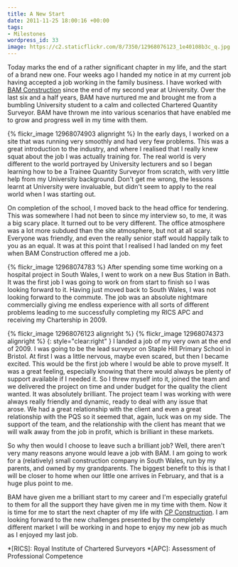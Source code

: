 ```yaml
---
title: A New Start
date: 2011-11-25 18:00:16 +00:00
tags:
- Milestones
wordpress_id: 33
image: https://c2.staticflickr.com/8/7350/12968076123_1e40108b3c_q.jpg
---
```


Today marks the end of a rather significant chapter in my life, and the start of a brand new one. 
Four weeks ago I handed my notice in at my current job having accepted a job working in the family 
business. I have worked with [BAM Construction][bam] since the end of my second year at University. 
Over the last six and a half years, BAM have nurtured me and brought me from a bumbling University 
student to a calm and collected Chartered Quantity Surveyor. BAM have thrown me into various 
scenarios that have enabled me to grow and progress well in my time with them.

{% flickr_image 12968074903 alignright %}
In the early days, I worked on a site that was running very smoothly and had very few problems. This
was a great introduction to the industry, and where I realised that I really knew squat about the
job I was actually training for. The real world is very different to the world portrayed by
University lecturers and so I began learning how to be a Trainee Quantity Surveyor from scratch,
with very little help from my University background. Don't get me wrong, the lessons learnt at
University were invaluable, but didn't seem to apply to the real world when I was starting out.

On completion of the school, I moved back to the head office for tendering. This was somewhere I 
had not been to since my interview so, to me, it was a big scary place. It turned out to be very 
different. The office atmosphere was a lot more subdued than the site atmosphere, but not at all 
scary. Everyone was friendly, and even the really senior staff would happily talk to you as an 
equal. It was at this point that I realised I had landed on my feet when BAM Construction offered 
me a job.

{% flickr_image 12968074783 %}
After spending some time working on a hospital project in South Wales, I went to work on a new Bus
Station in Bath. It was the first job I was going to work on from start to finish so I was looking
forward to it. Having just moved back to South Wales, I was not looking forward to the commute. The
job was an absolute nightmare commercially giving me endless experience with all sorts of different
problems leading to me successfully completing my RICS APC and receiving my Chartership in 2009.

{% flickr_image 12968076123 alignright %}
{% flickr_image 12968074373 alignright %}
{: style="clear:right" }
I landed a job of my very own at the end of 2009. I was going to be the lead surveyor on Staple Hill
Primary School in Bristol. At first I was a little nervous, maybe even scared, but then I became
excited. This would be the first job where I would be able to prove myself. It was a great feeling,
especially knowing that there would always be plenty of support available if I needed it. So I threw
myself into it, joined the team and we delivered the project on time and under budget for the
quality the client wanted. It was absolutely brilliant. The project team I was working with were
always really friendly and dynamic, ready to deal with any issue that arose. We had a great
relationship with the client and even a great relationship with the PQS so it seemed that, again,
luck was on my side. The support of the team, and the relationship with the client has meant that we
will walk away from the job in profit, which is brilliant in these markets.

So why then would I choose to leave such a brilliant job? Well, there aren't very many reasons
anyone would leave a job with BAM. I am going to work for a (relatively) small construction company
in South Wales, run by my parents, and owned by my grandparents. The biggest benefit to this is that
I will be closer to home when our little one arrives in February, and that is a huge plus point to
me.

BAM have given me a brilliant start to my career and I'm especially grateful to them for all the
support they have given me in my time with them. Now it is time for me to start the next chapter of
my life with [CP Construction][cpc]. I am looking forward to the new challenges presented by the
completely different market I will be working in and hope to enjoy my new job as much as I enjoyed
my last job.

[bam]: //www.bam.co.uk "BAM Construction"
[cpc]: //www.cpconstruction.co.uk "CP Construction"

*[RICS]: Royal Institute of Chartered Surveyors
*[APC]: Assessment of Professional Competence